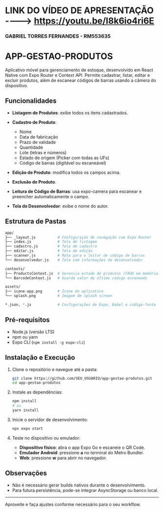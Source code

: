 # LINK DO VÍDEO DE APRESENTAÇÃO ----> https://youtu.be/I8k6io4ri6E
### GABRIEL TORRES FERNANDES - RM553635


# APP-GESTAO-PRODUTOS

Aplicativo móvel para gerenciamento de estoque, desenvolvido em React Native com Expo Router e Context API. Permite cadastrar, listar, editar e excluir produtos, além de escanear códigos de barras usando a câmera do dispositivo.

## Funcionalidades

* **Listagem de Produtos**: exibe todos os itens cadastrados.
* **Cadastro de Produto**:

  * Nome
  * Data de fabricação
  * Prazo de validade
  * Quantidade
  * Lote (letras e números)
  * Estado de origem (Picker com todas as UFs)
  * Código de barras (digitável ou escaneável)
* **Edição de Produto**: modifica todos os campos acima.
* **Exclusão de Produto**.
* **Leitura de Código de Barras**: usa expo-camera para escanear e preencher automaticamente o campo.
* **Tela do Desenvolvedor**: exibe o nome do autor.

## Estrutura de Pastas

```bash
app/
├── _layout.js          # Configuração de navegação com Expo Router
├── index.js            # Tela de listagem
├── cadastro.js         # Tela de cadastro
├── editar.js           # Tela de edição
├── scanner.js          # Rota para o leitor de código de barras
└── desenvolvedor.js    # Tela com informações do desenvolvedor

contexts/
├── ProductsContext.js  # Gerencia estado de produtos (CRUD em memória)
└── BarcodeContext.js   # Guarda valor do último código escaneado

assets/
├── icone-app.png       # Ícone do aplicativo
└── splash.png          # Imagem de splash screen

*.json, *.js            # Configurações de Expo, Babel e código-fonte
```

## Pré-requisitos

* Node.js (versão LTS)
* npm ou yarn
* Expo CLI (`npm install -g expo-cli`)

## Instalação e Execução

1. Clone o repositório e navegue até a pasta:

   ```bash
   git clone https://github.com/SEU_USUARIO/app-gestao-produtos.git
   cd app-gestao-produtos
   ```

2. Instale as dependências:

   ```bash
   npm install
   # ou
   yarn install
   ```

3. Inicie o servidor de desenvolvimento:

   ```bash
   npx expo start
   ```

4. Teste no dispositivo ou emulador:

   * **Dispositivo físico**: abra o app Expo Go e escaneie o QR Code.
   * **Emulador Android**: pressione **a** no terminal do Metro Bundler.
   * **Web**: pressione **w** para abrir no navegador.

## Observações

* Não é necessário gerar builds nativos durante o desenvolvimento.
* Para futura persistência, pode-se integrar AsyncStorage ou banco local.

---

Aproveite e faça ajustes conforme necessário para o seu workflow.
